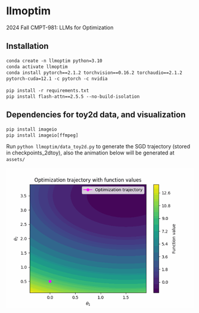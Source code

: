 # llmoptim
2024 Fall CMPT-981: LLMs for Optimization

## Installation
```
conda create -n llmoptim python=3.10
conda activate llmoptim
conda install pytorch==2.1.2 torchvision==0.16.2 torchaudio==2.1.2 pytorch-cuda=12.1 -c pytorch -c nvidia

pip install -r requirements.txt
pip install flash-attn==2.5.5 --no-build-isolation
```

## Dependencies for toy2d data, and visualization
```
pip install imageio
pip install imageio[ffmpeg]
```


Run `python llmoptim/data_toy2d.py` to generate the SGD trajectory (stored in checkpoints_2dtoy), also the animation below will be generated at `assets/`

![GIF animation](assets/toy2d_gt_output.gif)

